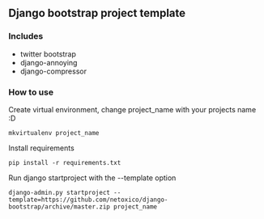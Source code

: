 ## Django bootstrap project template
### Includes
* twitter bootstrap
* django-annoying
* django-compressor

### How to use
Create virtual environment, change project_name with your projects name :D
```
mkvirtualenv project_name
```
Install requirements
```
pip install -r requirements.txt
```
Run django startproject with the --template option
```
django-admin.py startproject --template=https://github.com/netoxico/django-bootstrap/archive/master.zip project_name
```